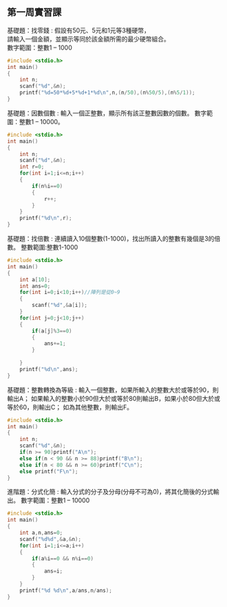 ## 第一周實習課
基礎題：找零錢 : 假設有50元、5元和1元等3種硬幣，  
請輸入一個金額，並顯示等同於該金額所需的最少硬幣組合。   
數字範圍：整數1 – 1000  
```c
#include <stdio.h>
int main()
{
	int n;
	scanf("%d",&n);
	printf("%d=50*%d+5*%d+1*%d\n",n,(n/50),(n%50/5),(n%5/1));
}
```


基礎題：因數個數 : 輸入一個正整數，顯示所有該正整數因數的個數。 
數字範圍：整數1 – 10000。
```c
#include <stdio.h>
int main()
{
	int n;
	scanf("%d",&n);
	int r=0;
	for(int i=1;i<=n;i++)
	{
		if(n%i==0)
		{
			r++;
		}
	}
	printf("%d\n",r);
}
```
基礎題：找倍數 : 連續讀入10個整數(1-1000)，找出所讀入的整數有幾個是3的倍數。
整數範圍:整數1-1000
```c
#include <stdio.h>
int main()
{
	int a[10];
	int ans=0;
	for(int i=0;i<10;i++)//陣列是從0~9
	{
		scanf("%d",&a[i]);
	}
	for(int j=0;j<10;j++)
	{
		if(a[j]%3==0)
		{
			ans+=1;
		}
		
	}
	printf("%d\n",ans);
}
```
基礎題：整數轉換為等級 : 輸入一個整數，如果所輸入的整數大於或等於90，則輸出A；
如果輸入的整數小於90但大於或等於80則輸出B，如果小於80但大於或等於60，則輸出C；
如為其他整數，則輸出F。  
```c
#include <stdio.h>
int main()
{
    int n;
    scanf("%d",&n);
    if(n >= 90)printf("A\n");
    else if(n < 90 && n >= 88)printf("B\n");
    else if(n < 80 && n >= 60)printf("C\n");
    else printf("F\n");
}
```
進階題：分式化簡 : 輸入分式的分子及分母(分母不可為0)，將其化簡後的分式輸出。 
數字範圍：整數1 – 10000  
```c
#include <stdio.h>
int main()
{
    int a,n,ans=0;
    scanf("%d%d",&a,&n);
    for(int i=1;i<=a;i++)
    {
        if(a%i==0 && n%i==0)
        {
            ans=i;
        }
    }
    printf("%d %d\n",a/ans,n/ans);
}
```
